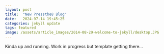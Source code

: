 ```yaml
---
layout: post
title:  "New Pressthe8 Blog"
date:   2024-07-14 19:45:25
categories: jekyll update
tags: featured
image: /assets/article_images/2014-08-29-welcome-to-jekyll/desktop.JPG
---
```

Kinda up and running. Work in progress but template getting there...

